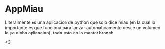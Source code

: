 # AppMiau
Literalmente es una aplicacion de python que solo dice miau (en la cual lo importante es que funciona para lanzar automaticamente desde un volumen la ya dicha aplicacion), todo esta en la master branch

<3
